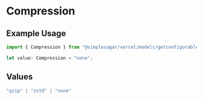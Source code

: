 # Compression

## Example Usage

```typescript
import { Compression } from "@simplesagar/vercel/models/getconfigurablelogdrainop.js";

let value: Compression = "none";
```

## Values

```typescript
"gzip" | "zstd" | "none"
```